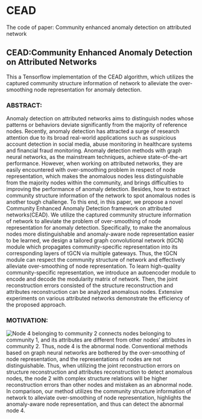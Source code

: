 # CEAD
The code of paper: Community enhanced anomaly detection on attributed network

## CEAD:Community Enhanced Anomaly Detection on Attributed Networks

This a Tensorflow implementation of the CEAD algorithm, which utilizes the captured community structure information of network to alleviate the over-smoothing node representation for anomaly detection. 
### ABSTRACT:
Anomaly detection on attributed networks aims to distinguish nodes whose patterns or behaviors deviate significantly from the majority of reference nodes. Recently, anomaly detection has attracted a surge of research attention due to its broad real-world applications such as suspicious account detection in social media, abuse monitoring in healthcare systems and financial fraud monitoring. Anomaly detection methods with graph neural networks, as the mainstream techniques, achieve state-of-the-art performance. However, when working on attributed networks, they are easily encountered with over-smoothing problem in respect of node representation, which makes the anomalous nodes less distinguishable from the majority nodes within the community, and brings difficulties to improving the performance of anomaly detection. Besides, how to extract community structure information of the network to
spot anomalous nodes is another tough challenge. 
To this end, in this paper, we propose a novel Community Enhanced Anomaly Detection framework on attributed networks(CEAD). We utilize the captured community structure information of network to alleviate the problem of over-smoothing of node representation for anomaly detection. Specifically, to make the anomalous nodes more distinguishable and anomaly-aware node representation easier to be learned, we design a tailored graph convolutional network (tGCN) module which propagates community-specific representation into its corresponding layers of tGCN via multiple gateways. Thus, the tGCN module can respect the community structure of network and effectively alleviate over-smoothing of node representation. To learn high-quality community-specific
representation, we introduce an autoencoder module to encode and decode the modularity matrix of network. Then, the joint reconstruction errors consisted of the structure reconstruction and attributes reconstruction can be analyzed anomalous nodes. Extensive experiments on various attributed networks demonstrate the efficiency of the proposed approach.
### MOTIVATION:
![Node 4 belonging to community 2 connects nodes belonging to community 1, and its attributes are different from other nodes’ attributes in community 2. Thus, node 4 is the abnormal node. Conventional methods based on graph neural networks are bothered by the over-smoothing of node representation, and the representations of nodes are not distinguishable. Thus, when utilizing the joint reconstruction errors on structure reconstruction and attributes
reconstruction to detect anomalous nodes, the node 2 with complex structure relations will be higher reconstruction errors than other nodes and mistaken as an abnormal node. In comparison, our method utilizes the community structure information of network to alleviate over-smoothing of node representation, highlights the anomaly-aware node representation, and thus can detect the abnormal node 4.
](https://github.com/DASE4/paper-figure/raw/master/motivation.png)
